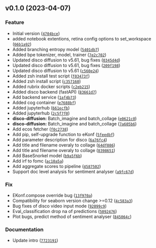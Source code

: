 <!--next-version-placeholder-->

## v0.1.0 (2023-04-07)
### Feature
* Initial version ([`4704bce`](https://github.com/entelecheia/ekorpkit-book/commit/4704bced4614797f19a4666e8d8946a702bdb22f))
*  added notebook extentions, retina config options to set_workspace ([`66b1a92`](https://github.com/entelecheia/ekorpkit-book/commit/66b1a929c92cc6555dd1d8963dfcc6f52fe66552))
* Added branching entropy model ([`5401db7`](https://github.com/entelecheia/ekorpkit-book/commit/5401db7e0b08c509aab486a368587e2f7c9bd54c))
* Added bpe tokenizer, model, trainer ([`7e2c702`](https://github.com/entelecheia/ekorpkit-book/commit/7e2c7027214b98ab5977c1a5b62208a1422f0bcf))
* Updated disco diffusion to v5.61, bug fixes ([`0345d4d`](https://github.com/entelecheia/ekorpkit-book/commit/0345d4dee2e95b9c4bc1d198ac3d752db47b94cb))
* Updated disco diffusion to v5.61, bug fixes ([`209f198`](https://github.com/entelecheia/ekorpkit-book/commit/209f198c8cf8ab5d305a2ae556d84270a9459657))
* Updated disco diffusion to v5.61 ([`c560e24`](https://github.com/entelecheia/ekorpkit-book/commit/c560e24181d19be2a1360c624c79d36444f84fea))
* Added zsh install test script ([`f03473f`](https://github.com/entelecheia/ekorpkit-book/commit/f03473fea37c7a3972bb11812107bfc76b4adb1e))
* Added zsh install script ([`c357160`](https://github.com/entelecheia/ekorpkit-book/commit/c3571605249dd55572f99106c1d81fc056019120))
* Added rubrix docker scripts ([`c2eb215`](https://github.com/entelecheia/ekorpkit-book/commit/c2eb215fad6c9d50c8d51ae4c21ee17c9dfa668c))
* Added disco backend (fastAPI) ([`83661d7`](https://github.com/entelecheia/ekorpkit-book/commit/83661d703963d55b724736467b6e0ee628b7dfdd))
* Add backend service ([`1af4b73`](https://github.com/entelecheia/ekorpkit-book/commit/1af4b73c94424b136d39ea2d25f4fe2a54426f7b))
* Added cog container ([`e7688bf`](https://github.com/entelecheia/ekorpkit-book/commit/e7688bf53c2611f567b845b6d66db682290bca39))
* Added jupyterhub ([`661ecfb`](https://github.com/entelecheia/ekorpkit-book/commit/661ecfb98324b482817081523cc4aa16e2de611f))
* Added jupyterhub ([`2c5f7f0`](https://github.com/entelecheia/ekorpkit-book/commit/2c5f7f07937391f72f4d00346f5ed8ebec091d27))
* **disco-diffusion:** Batch_imagine and batch_collage ([`e0621c0`](https://github.com/entelecheia/ekorpkit-book/commit/e0621c0f5e69641e28b718e842b82c0c76e4ec58))
* **disco-diffusion:** Batch_imagine and batch_collage ([`7a605b6`](https://github.com/entelecheia/ekorpkit-book/commit/7a605b60c284287bbb6945f26f0bcab1f49fec03))
* Add ecos fetcher ([`f0c2738`](https://github.com/entelecheia/ekorpkit-book/commit/f0c27380c4d8f35aebdf811e86e4f8f4929ef6f4))
* Add pip, self-upgrade function to eKonf ([`5feedbf`](https://github.com/entelecheia/ekorpkit-book/commit/5feedbfc5ae2bdbdc5443b20b582d0b6eb942e22))
* Add parameter description for disco ([`6a76fc4`](https://github.com/entelecheia/ekorpkit-book/commit/6a76fc4a0a4ccf5a1800f90110a13d3b87ccaf07))
* Add title and filename overaly to collage ([`64df086`](https://github.com/entelecheia/ekorpkit-book/commit/64df08654a34c0f2698131df9f63c55ecc3f066c))
* Add title and filename overaly to collage ([`8398651`](https://github.com/entelecheia/ekorpkit-book/commit/839865182929b9e6d851740e3e2b563b5d606ae6))
* Add BaseSnorkel model ([`b9a5f6b`](https://github.com/entelecheia/ekorpkit-book/commit/b9a5f6b0884985744f0e5df84935934606d404df))
* Add irf to fomc ([`ac10a5a`](https://github.com/entelecheia/ekorpkit-book/commit/ac10a5ae5a2df7e6a3819397368c0be52a76d1c4))
* Add aggregate scores to pipeline ([`4587502`](https://github.com/entelecheia/ekorpkit-book/commit/4587502c19735b97cd4b7a2f7fc1c3b1aac4dea9))
* Support doc level analysis for sentiment analyser ([`a9fc67d`](https://github.com/entelecheia/ekorpkit-book/commit/a9fc67d02772223deec2534cb645ab10b70ae1bb))

### Fix
* EKonf.compose override bug ([`13f970a`](https://github.com/entelecheia/ekorpkit-book/commit/13f970aae10f2fd94f5ff50c519f5fc95bf5c95f))
* Compatibility for seaborn version change >=0.12 ([`4c583a3`](https://github.com/entelecheia/ekorpkit-book/commit/4c583a3ebc75edb20378fe6e8a9f72f313945873))
* Bug fixes of disco video input mode ([`92099c9`](https://github.com/entelecheia/ekorpkit-book/commit/92099c9b6ff8557103e1ccd9669cb6666126756a))
* Eval_classification drop na of predictions ([`5092476`](https://github.com/entelecheia/ekorpkit-book/commit/509247658369a8ccf2bc83b246a96f31e3a73d15))
* Plot bugs, predict method of sentiment analyser ([`845064c`](https://github.com/entelecheia/ekorpkit-book/commit/845064ccfb429603081a0dfb547b42fe3a4eea6a))

### Documentation
* Update intro ([`7723191`](https://github.com/entelecheia/ekorpkit-book/commit/77231913cc33023005d9b5f81fdb93e9c813c2b4))
